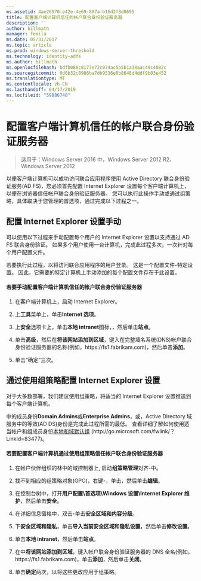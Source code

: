 ```yaml
---
ms.assetid: 4ae26970-e42e-4e69-887a-b16d2f8d0695
title: 配置客户端计算机信任的帐户联合身份验证服务器
description: ''
author: billmath
manager: femila
ms.date: 05/31/2017
ms.topic: article
ms.prod: windows-server-threshold
ms.technology: identity-adfs
ms.author: billmath
ms.openlocfilehash: bdfb086c8177e72c074ac5b5b1a38aac49c4082c
ms.sourcegitcommit: 0d0b32c8986ba7db9536e0b8648d4ddf9b03e452
ms.translationtype: MT
ms.contentlocale: zh-CN
ms.lasthandoff: 04/17/2019
ms.locfileid: "59886748"
---
```

# <a name="configure-client-computers-to-trust-the-account-federation-server"></a>配置客户端计算机信任的帐户联合身份验证服务器

>适用于：Windows Server 2016 中，Windows Server 2012 R2、 Windows Server 2012

以便客户端计算机可以成功访问联合应用程序使用 Active Directory 联合身份验证服务\(AD FS\)，您必须首先配置 Internet Explorer 设置每个客户端计算机上，以便在浏览器信任帐户联合身份验证服务器。 您可以执行此操作手动或通过组策略，具体取决于您管理的首选项，通过完成以下过程之一。  
  
## <a name="configuring-internet-explorer-settings-manually"></a>配置 Internet Explorer 设置手动  
可以使用以下过程来手动配置每个用户的 Internet Explorer 设置以支持通过 AD FS 联合身份验证。 如果多个用户使用一台计算机，完成此过程多次，一次针对每个用户配置文件。  
  
若要执行此过程，以将访问联合应用程序的用户登录。 这是一个配置文件\-特定设置。 因此，它需要的特定计算机上手动添加的每个配置文件存在于此设置。  
  
#### <a name="to-manually-configure-client-computers-to-trust-the-account-federation-server"></a>若要手动配置客户端计算机信任的帐户联合身份验证服务器  
  
1.  在客户端计算机上，启动 Internet Explorer。  
  
2.  上**工具**菜单上，单击**Internet 选项**。  
  
3.  上**安全**选项卡上，单击**本地 intranet**图标，，然后单击**站点**。  
  
4.  单击**高级**，然后在**将该网站添加到区域**，键入在完整域名系统\(DNS\)帐户联合身份验证服务器的名称\(例如，https:\/\/fs1.fabrikam.com\)，然后单击**添加**。  
  
5.  单击“确定”三次。  
  
## <a name="configuring-internet-explorer-settings-by-using-grouppolicy"></a>通过使用组策略配置 Internet Explorer 设置  
对于大多数部署，我们建议使用组策略，将适当的 Internet Explorer 设置推送到每个客户端计算机。  
  
中的成员身份**Domain Admins**或**Enterprise Admins**，或，Active Directory 域服务中的等效\(AD DS\)身份是完成此过程所需的最低。  查看详细了解如何使用适当帐户和组成员身份[本地和域默认组](https://go.microsoft.com/fwlink/?LinkId=83477) \(http:\/\/go.microsoft.com\/fwlink\/？LinkId\=83477\)。   
  
#### <a name="to-configure-client-computers-to-trust-the-account-federation-server-by-using-grouppolicy"></a>若要配置客户端计算机通过使用组策略信任帐户联合身份验证服务器  
  
1.  在帐户伙伴组织的林中的域控制器上, 启动**组策略管理**对齐\-中。  
  
2.  找不到相应的组策略对象\(GPO\)，右键\-，单击，然后单击**编辑**。  
  
3.  在控制台树中，打开**用户配置\\首选项\\Windows 设置\\Internet Explorer 维护**，然后单击**安全**。  
  
4.  在详细信息窗格中，双击\-单击**安全区域和内容分级**。  
  
5.  下**安全区域和隐私**，单击**导入当前安全区域和隐私设置**，然后单击**修改设置**。  
  
6.  单击**本地 intranet**，然后单击**站点**。  
  
7.  在中**将该网站添加到区域**，键入帐户联合身份验证服务器的 DNS 全名\(例如，https:\/\/fs1.fabrikam.com\)，单击**添加**，然后单击**关闭**。  
  
8.  单击**确定**两次，以将这些更改应用于组策略。  
  
